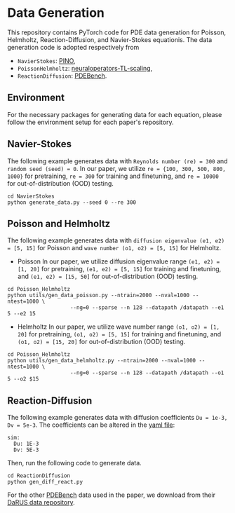 # Data Generation
This repository contains PyTorch code for PDE data generation for Poisson, Helmholtz, Reaction-Diffusion, and Navier-Stokes equationis. The data generation code is adopted respectively from 
- `NavierStokes`: [PINO](https://github.com/neuraloperator/physics_informed),
- `PoissonHelmholtz`: [neuraloperators-TL-scaling](https://github.com/ShashankSubramanian/neuraloperators-TL-scaling),
- `ReactionDiffusion`: [PDEBench](https://github.com/pdebench/PDEBench).

## Environment
For the necessary packages for generating data for each equation, please follow the environment setup for each paper's repository.

## Navier-Stokes
The following example generates data with `Reynolds number (re) = 300` and `random seed (seed) = 0`. 
In our paper, we utilize `re = {100, 300, 500, 800, 1000}` for pretraining, `re = 300` for training and finetuning, and `re = 10000` for out-of-distribution (OOD) testing.
```
cd NavierStokes
python generate_data.py --seed 0 --re 300 
```

## Poisson and Helmholtz
The following example generates data with `diffusion eigenvalue (e1, e2) = [5, 15]` for Poisson and `wave number (o1, o2) = [5, 15]` for Helmholtz. 
- Poisson
In our paper, we utilize diffusion eigenvalue range `(e1, e2) = [1, 20]` for pretraining, `(e1, e2) = [5, 15]` for training and finetuning, and `(e1, e2) = [15, 50]` for out-of-distribution (OOD) testing.
```
cd Poisson_Helmholtz
python utils/gen_data_poisson.py --ntrain=2000 --nval=1000 --ntest=1000 \
                    --ng=0 --sparse --n 128 --datapath /datapath --e1 5 --e2 15
```
- Helmholtz
In our paper, we utilize wave number range `(o1, o2) = [1, 20]` for pretraining, `(o1, o2) = [5, 15]` for training and finetuning, and `(o1, o2) = [15, 20]` for out-of-distribution (OOD) testing.
```
cd Poisson_Helmholtz
python utils/gen_data_helmholtz.py --ntrain=2000 --nval=1000 --ntest=1000 \
                    --ng=0 --sparse --n 128 --datapath /datapath --o1 5 --o2 $15
```

## Reaction-Diffusion
The following example generates data with diffusion coefficients `Du = 1e-3, Dv = 5e-3`. The coefficients can be altered in the [yaml file](ReactionDiffusion/configs/diff-react.yaml):
```
sim:
  Du: 1E-3
  Dv: 5E-3
``` 
Then, run the following code to generate data.
```
cd ReactionDiffusion
python gen_diff_react.py
```
For the other [PDEBench](https://github.com/pdebench/PDEBench) data used in the paper, we download from their [DaRUS data repository](https://darus.uni-stuttgart.de/dataset.xhtml?persistentId=doi:10.18419/darus-2986).
